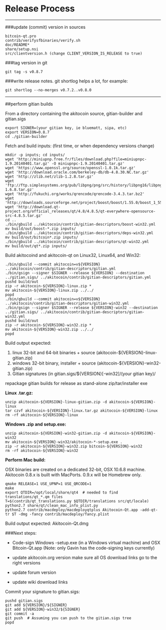 Release Process
====================

* * *

###update (commit) version in sources


	bitcoin-qt.pro
	contrib/verifysfbinaries/verify.sh
	doc/README*
	share/setup.nsi
	src/clientversion.h (change CLIENT_VERSION_IS_RELEASE to true)

###tag version in git

	git tag -s v0.8.7

###write release notes. git shortlog helps a lot, for example:

	git shortlog --no-merges v0.7.2..v0.8.0

* * *

##perform gitian builds

 From a directory containing the akitocoin source, gitian-builder and gitian.sigs
  
	export SIGNER=(your gitian key, ie bluematt, sipa, etc)
	export VERSION=0.8.7
	cd ./gitian-builder

 Fetch and build inputs: (first time, or when dependency versions change)

	mkdir -p inputs; cd inputs/
	wget 'http://miniupnp.free.fr/files/download.php?file=miniupnpc-1.9.20140401.tar.gz' -O miniupnpc-1.9.20140401.tar.gz'
	wget 'https://www.openssl.org/source/openssl-1.0.1k.tar.gz'
	wget 'http://download.oracle.com/berkeley-db/db-4.8.30.NC.tar.gz'
	wget 'http://zlib.net/zlib-1.2.8.tar.gz'
	wget 'ftp://ftp.simplesystems.org/pub/libpng/png/src/history/libpng16/libpng-1.6.8.tar.gz'
	wget 'http://fukuchi.org/works/qrencode/qrencode-3.4.3.tar.bz2'
	wget 'http://downloads.sourceforge.net/project/boost/boost/1.55.0/boost_1_55_0.tar.bz2'
	wget 'http://download.qt-project.org/official_releases/qt/4.8/4.8.5/qt-everywhere-opensource-src-4.8.5.tar.gz'
	cd ..
	./bin/gbuild ../akitocoin/contrib/gitian-descriptors/boost-win32.yml
	mv build/out/boost-*.zip inputs/
	./bin/gbuild ../akitocoin/contrib/gitian-descriptors/deps-win32.yml
	mv build/out/bitcoin*.zip inputs/
	./bin/gbuild ../akitocoin/contrib/gitian-descriptors/qt-win32.yml
	mv build/out/qt*.zip inputs/

 Build akitocoind and akitocoin-qt on Linux32, Linux64, and Win32:
  
	./bin/gbuild --commit akitocoin=v${VERSION} ../akitocoin/contrib/gitian-descriptors/gitian.yml
	./bin/gsign --signer $SIGNER --release ${VERSION} --destination ../gitian.sigs/ ../akitocoin/contrib/gitian-descriptors/gitian.yml
	pushd build/out
	zip -r akitocoin-${VERSION}-linux.zip *
	mv akitocoin-${VERSION}-linux.zip ../../
	popd
	./bin/gbuild --commit akitocoin=v${VERSION} ../akitocoin/contrib/gitian-descriptors/gitian-win32.yml
	./bin/gsign --signer $SIGNER --release ${VERSION}-win32 --destination ../gitian.sigs/ ../akitocoin/contrib/gitian-descriptors/gitian-win32.yml
	pushd build/out
	zip -r akitocoin-${VERSION}-win32.zip *
	mv akitocoin-${VERSION}-win32.zip ../../
	popd

  Build output expected:

  1. linux 32-bit and 64-bit binaries + source (akitocoin-${VERSION}-linux-gitian.zip)
  2. windows 32-bit binary, installer + source (akitocoin-${VERSION}-win32-gitian.zip)
  3. Gitian signatures (in gitian.sigs/${VERSION}[-win32]/(your gitian key)/

repackage gitian builds for release as stand-alone zip/tar/installer exe

**Linux .tar.gz:**

	unzip akitocoin-${VERSION}-linux-gitian.zip -d akitocoin-${VERSION}-linux
	tar czvf akitocoin-${VERSION}-linux.tar.gz akitocoin-${VERSION}-linux
	rm -rf akitocoin-${VERSION}-linux

**Windows .zip and setup.exe:**

	unzip akitocoin-${VERSION}-win32-gitian.zip -d akitocoin-${VERSION}-win32
	mv akitocoin-${VERSION}-win32/akitocoin-*-setup.exe .
	zip -r akitocoin-${VERSION}-win32.zip bitcoin-${VERSION}-win32
	rm -rf akitocoin-${VERSION}-win32

**Perform Mac build:**

  OSX binaries are created on a dedicated 32-bit, OSX 10.6.8 machine.
  Akitocoin 0.8.x is built with MacPorts.  0.9.x will be Homebrew only.

	qmake RELEASE=1 USE_UPNP=1 USE_QRCODE=1
	make
	export QTDIR=/opt/local/share/qt4  # needed to find translations/qt_*.qm files
	T=$(contrib/qt_translations.py $QTDIR/translations src/qt/locale)
	python2.7 share/qt/clean_mac_info_plist.py
	python2.7 contrib/macdeploy/macdeployqtplus Akitocoin-Qt.app -add-qt-tr $T -dmg -fancy contrib/macdeploy/fancy.plist

 Build output expected: Akitocoin-Qt.dmg

###Next steps:

* Code-sign Windows -setup.exe (in a Windows virtual machine) and
  OSX Bitcoin-Qt.app (Note: only Gavin has the code-signing keys currently)

* update akitocoin.org version
  make sure all OS download links go to the right versions

* update forum version

* update wiki download links

Commit your signature to gitian.sigs:

	pushd gitian.sigs
	git add ${VERSION}/${SIGNER}
	git add ${VERSION}-win32/${SIGNER}
	git commit -a
	git push  # Assuming you can push to the gitian.sigs tree
	popd

